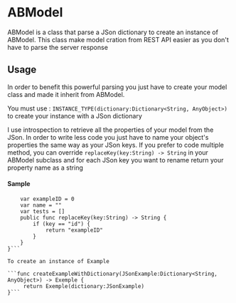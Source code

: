ABModel
=======

ABModel is a class that parse a JSon dictionary to create an instance of ABModel.
This class make model cration from REST API easier as you don't have to parse the server response

## Usage

In order to benefit this powerful parsing you just have to create your model class and made it inherit from ABModel. 

You must use : `INSTANCE_TYPE(dictionary:Dictionary<String, AnyObject>)` to create your instance with a JSon dictionary

I use introspection to retrieve all the properties of your model from the JSon.
In order to write less code you just have to name your object's properties the same way as your JSon keys. If you prefer to code multiple method, you can override `replaceKey(key:String) -> String` in your ABModel subclass and for each JSon key you want to rename return your property name as a string 

#### Sample
```class Example : ABModel {
	var exampleID = 0
	var name = ""
	var tests = []
	public func replaceKey(key:String) -> String {
		if (key == "id") {
			return "exampleID"
		}
	}
}```

To create an instance of Example

```func createExampleWithDictionary(JSonExample:Dictionary<String, AnyObject>) -> Exemple {
	 return Exemple(dictionary:JSonExample)
}```